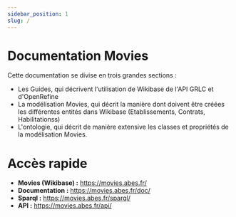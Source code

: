 ```yaml
---
sidebar_position: 1
slug: /
---
```


# Documentation Movies

Cette documentation se divise en trois grandes sections :

* Les Guides, qui décrivent l'utilisation de Wikibase de l'API GRLC et d'OpenRefine
* La modélisation Movies, qui décrit la manière dont doivent être créées les différentes entités dans Wikibase (Etablissements, Contrats, Habilitationss)
* L'ontologie, qui décrit de manière extensive les classes et propriétés de la modélisation Movies.

# Accès rapide

* **Movies (Wikibase) :** https://movies.abes.fr/
* **Documentation :** https://movies.abes.fr/doc/
* **Sparql :** https://movies.abes.fr/sparql/
* **API :** https://movies.abes.fr/api/

